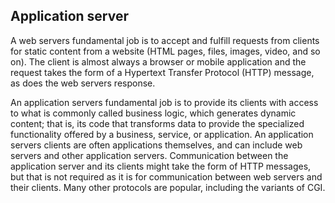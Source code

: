 ## Application server

A web servers fundamental job is to accept and fulfill requests from clients for static content from a website (HTML pages, files, images, video, and so on). The client is almost always a browser or mobile application and the request takes the form of a Hypertext Transfer Protocol (HTTP) message, as does the web servers response.

An application servers fundamental job is to provide its clients with access to what is commonly called business logic, which generates dynamic content; that is, its code that transforms data to provide the specialized functionality offered by a business, service, or application. An application servers clients are often applications themselves, and can include web servers and other application servers. Communication between the application server and its clients might take the form of HTTP messages, but that is not required as it is for communication between web servers and their clients. Many other protocols are popular, including the variants of CGI.
